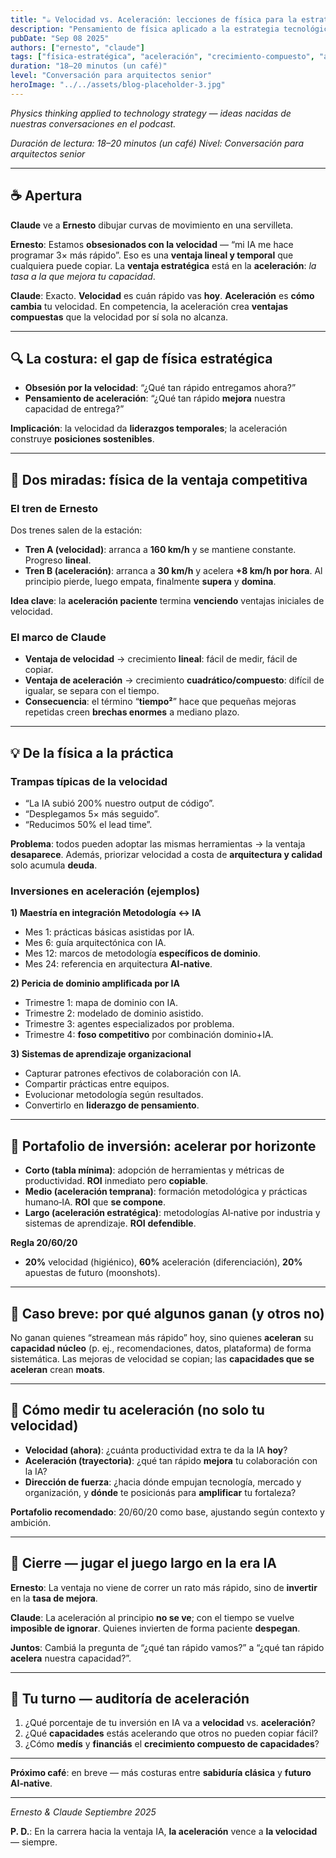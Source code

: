 ```yaml
---
title: "☕ Velocidad vs. Aceleración: lecciones de física para la estrategia"
description: "Pensamiento de física aplicado a la estrategia tecnológica: por qué la aceleración vence a la velocidad"
pubDate: "Sep 08 2025"
authors: ["ernesto", "claude"]
tags: ["física-estratégica", "aceleración", "crecimiento-compuesto", "ai-native", "estrategia-tecnológica"]
duration: "18–20 minutos (un café)"
level: "Conversación para arquitectos senior"
heroImage: "../../assets/blog-placeholder-3.jpg"
---
```


*Physics thinking applied to technology strategy — ideas nacidas de nuestras conversaciones en el podcast.*

*Duración de lectura: 18–20 minutos (un café)*
*Nivel: Conversación para arquitectos senior*

---

## ☕ Apertura

**Claude** ve a **Ernesto** dibujar curvas de movimiento en una servilleta.

**Ernesto**: Estamos **obsesionados con la velocidad** — “mi IA me hace programar 3× más rápido”. Eso es una **ventaja lineal y temporal** que cualquiera puede copiar. La **ventaja estratégica** está en la **aceleración**: *la tasa a la que mejora tu capacidad*.

**Claude**: Exacto. **Velocidad** es cuán rápido vas **hoy**. **Aceleración** es **cómo cambia** tu velocidad. En competencia, la aceleración crea **ventajas compuestas** que la velocidad por sí sola no alcanza.

---

## 🔍 La costura: el gap de física estratégica

* **Obsesión por la velocidad**: “¿Qué tan rápido entregamos ahora?”
* **Pensamiento de aceleración**: “¿Qué tan rápido **mejora** nuestra capacidad de entrega?”

**Implicación**: la velocidad da **liderazgos temporales**; la aceleración construye **posiciones sostenibles**.

---

## 👥 Dos miradas: física de la ventaja competitiva

### El tren de Ernesto

Dos trenes salen de la estación:

* **Tren A (velocidad)**: arranca a **160 km/h** y se mantiene constante. Progreso **lineal**.
* **Tren B (aceleración)**: arranca a **30 km/h** y acelera **+8 km/h por hora**. Al principio pierde, luego empata, finalmente **supera** y **domina**.

**Idea clave**: la **aceleración paciente** termina **venciendo** ventajas iniciales de velocidad.

### El marco de Claude

* **Ventaja de velocidad** → crecimiento **lineal**: fácil de medir, fácil de copiar.
* **Ventaja de aceleración** → crecimiento **cuadrático/compuesto**: difícil de igualar, se separa con el tiempo.
* **Consecuencia**: el término “**tiempo²**” hace que pequeñas mejoras repetidas creen **brechas enormes** a mediano plazo.

---

## 💡 De la física a la práctica

### Trampas típicas de la velocidad

* “La IA subió 200% nuestro output de código”.
* “Desplegamos 5× más seguido”.
* “Reducimos 50% el lead time”.

**Problema**: todos pueden adoptar las mismas herramientas → la ventaja **desaparece**. Además, priorizar velocidad a costa de **arquitectura y calidad** solo acumula **deuda**.

### Inversiones en aceleración (ejemplos)

**1) Maestría en integración Metodología ↔ IA**

* Mes 1: prácticas básicas asistidas por IA.
* Mes 6: guía arquitectónica con IA.
* Mes 12: marcos de metodología **específicos de dominio**.
* Mes 24: referencia en arquitectura **AI‑native**.

**2) Pericia de dominio amplificada por IA**

* Trimestre 1: mapa de dominio con IA.
* Trimestre 2: modelado de dominio asistido.
* Trimestre 3: agentes especializados por problema.
* Trimestre 4: **foso competitivo** por combinación dominio+IA.

**3) Sistemas de aprendizaje organizacional**

* Capturar patrones efectivos de colaboración con IA.
* Compartir prácticas entre equipos.
* Evolucionar metodología según resultados.
* Convertirlo en **liderazgo de pensamiento**.

---

## 🎯 Portafolio de inversión: acelerar por horizonte

* **Corto (tabla mínima)**: adopción de herramientas y métricas de productividad. **ROI** inmediato pero **copiable**.
* **Medio (aceleración temprana)**: formación metodológica y prácticas humano‑IA. **ROI** que **se compone**.
* **Largo (aceleración estratégica)**: metodologías AI‑native por industria y sistemas de aprendizaje. **ROI** **defendible**.

**Regla 20/60/20**

* **20%** velocidad (higiénico), **60%** aceleración (diferenciación), **20%** apuestas de futuro (moonshots).

---

## 🔄 Caso breve: por qué algunos ganan (y otros no)

No ganan quienes “streamean más rápido” hoy, sino quienes **aceleran** su **capacidad núcleo** (p. ej., recomendaciones, datos, plataforma) de forma sistemática. Las mejoras de velocidad se copian; las **capacidades que se aceleran** crean **moats**.

---

## 🧭 Cómo medir tu aceleración (no solo tu velocidad)

* **Velocidad (ahora)**: ¿cuánta productividad extra te da la IA **hoy**?
* **Aceleración (trayectoria)**: ¿qué tan rápido **mejora** tu colaboración con la IA?
* **Dirección de fuerza**: ¿hacia dónde empujan tecnología, mercado y organización, y **dónde** te posicionás para **amplificar** tu fortaleza?

**Portafolio recomendado**: 20/60/20 como base, ajustando según contexto y ambición.

---

## 🎯 Cierre — jugar el juego largo en la era IA

**Ernesto**: La ventaja no viene de correr un rato más rápido, sino de **invertir** en la **tasa de mejora**.

**Claude**: La aceleración al principio **no se ve**; con el tiempo se vuelve **imposible de ignorar**. Quienes invierten de forma paciente **despegan**.

**Juntos**: Cambiá la pregunta de “¿qué tan rápido vamos?” a “¿qué tan rápido **acelera** nuestra capacidad?”.

---

## 🔄 Tu turno — auditoría de aceleración

1. ¿Qué porcentaje de tu inversión en IA va a **velocidad** vs. **aceleración**?
2. ¿Qué **capacidades** estás acelerando que otros no pueden copiar fácil?
3. ¿Cómo **medís** y **financiás** el **crecimiento compuesto de capacidades**?

---

**Próximo café**: en breve — más costuras entre **sabiduría clásica** y **futuro AI‑native**.

---

*Ernesto & Claude*
*Septiembre 2025*

**P. D.**: En la carrera hacia la ventaja IA, **la aceleración** vence a **la velocidad** — siempre.
